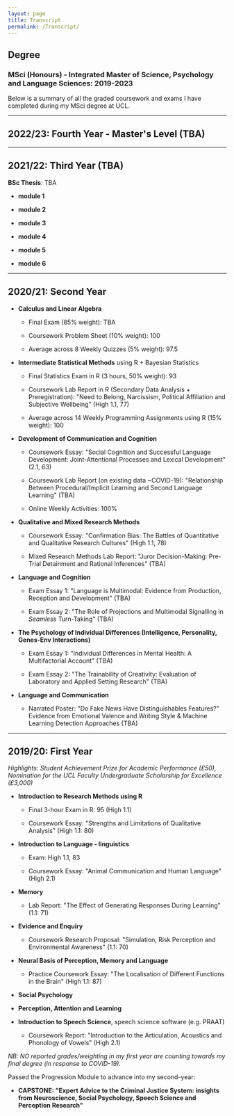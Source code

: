 ```yaml
---
layout: page
title: Transcript
permalink: /Transcript/
---
```


## Degree
### MSci (Honours) - Integrated Master of Science, Psychology and Language Sciences: 2019-2023

Below is a summary of all the graded coursework and exams I have completed during my MSci degree at UCL.

---
## 2022/23: Fourth Year - Master's Level (TBA)

---
## 2021/22: Third Year (TBA)

**BSc Thesis**: TBA

- **module 1**

- **module 2**

- **module 3**

- **module 4**

- **module 5**

- **module 6**

---
## 2020/21: Second Year

- **Calculus and Linear Algebra**
  
  - Final Exam (85% weight): TBA
  
  - Coursework Problem Sheet (10% weight): 100
  
  - Average across 8 Weekly Quizzes (5% weight): 97.5

- **Intermediate Statistical Methods** using R + Bayesian Statistics 
  
  - Final Statistics Exam in R (3 hours, 50% weight): 93
  
  - Coursework Lab Report in R (Secondary Data Analysis + Preregistration): "Need to Belong, Narcissism, Political Affiliation and Subjective Wellbeing" (High 1.1, 77)
  
  - Average across 14 Weekly Programming Assignments using R (15% weight): 100

- **Development of Communication and Cognition**

  - Coursework Essay: "Social Cognition and Successful Language Development: Joint-Attentional Processes and Lexical Development" (2.1, 63)
  
  - Coursework Lab Report (on existing data ~COVID-19): "Relationship Between Procedural/Implicit Learning and Second Language Learning" (TBA)
  
  - Online Weekly Activities: 100%

- **Qualitative and Mixed Research Methods**

  - Coursework Essay: "Confirmation Bias: The Battles of Quantitative and Qualitative Research Cultures" (High 1.1, 78)
  
  - Mixed Research Methods Lab Report: "Juror Decision-Making: Pre-Trial Detainment and Rational Inferences" (TBA)

- **Language and Cognition**
  
  - Exam Essay 1: "Language is Multimodal: Evidence from Production, Reception and Development" (TBA)
  
  - Exam Essay 2: "The Role of Projections and Multimodal Signalling in *Seamless* Turn-Taking" (TBA)

- **The Psychology of Individual Differences (Intelligence, Personality, Genes-Env Interactions)**
  
  - Exam Essay 1: "Individual Differences in Mental Health: A Multifactorial Account" (TBA)
  
  - Exam Essay 2: "The Trainability of Creativity: Evaluation of Laboratory and Applied Setting Research" (TBA)

- **Language and Communication**

  - Narrated Poster: "Do Fake News Have Distinguishables Features?" Evidence from Emotional Valence and Writing Style & Machine Learning Detection Approaches (TBA)

---
## 2019/20: First Year
*Highlights: Student Achievement Prize for Academic Performance (£50), Nomination for the UCL Faculty Undergraduate Scholarship for Excellence (£3,000)*

- **Introduction to Research Methods using R** 

  - Final 3-hour Exam in R: 95 (High 1.1)
  
  - Coursework Essay: "Strengths and Limitations of Qualitative Analysis" (High 1.1: 80)

- **Introduction to Language - linguistics**

  - Exam: High 1.1, 83

  - Coursework Essay: "Animal Communication and Human Language" (High 2.1)

- **Memory** 
  
  - Lab Report: "The Effect of Generating Responses During Learning" (1.1: 71)

- **Evidence and Enquiry** 

  - Coursework Research Proposal: "Simulation, Risk Perception and Environmental Awareness" (1.1: 70)

- **Neural Basis of Perception, Memory and Language** 
  
  - Practice Coursework Essay: "The Localisation of Different Functions in the Brain" (High 1.1: 87)

- **Social Psychology** 

- **Perception, Attention and Learning**

- **Introduction to Speech Science**, speech science software (e.g. PRAAT)
  
  - Coursework Report: "Introduction to the Articulation, Acoustics and Phonology of Vowels" (High 2.1)


*NB: NO reported grades/weighting in my first year are counting towards my final degree (in response to COVID-19).*

Passed the Progression Module to advance into my second-year: 
- **CAPSTONE: "Expert Advice to the Criminal Justice System: insights from Neuroscience, Social Psychology, Speech Science and Perception Research"**
